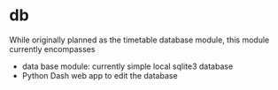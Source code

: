 # db
While originally planned as the timetable database module,
this module currently encompasses
- data base module: currently simple local sqlite3 database
- Python Dash web app to edit the database



